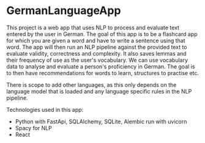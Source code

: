 # GermanLanguageApp
This project is a web app that uses NLP to process and evaluate text entered by the user in German. 
The goal of this app is to be a flashcard app for which you are given a word and have to write a sentence using that word. 
The app will then run an NLP pipeline against the provided text to evaluate validity, correctness and complexity. 
It also saves lemmas and their frequency of use as the user's vocabulary. 
We can use vocabulary data to analyse and evaluate a person's proficiency in German. 
The goal is to then have recommendations for words to learn, structures to practise etc. 

There is scope to add other languages, as this only depends on the language model that is loaded and any language specific rules in the NLP pipeline. 

Technologies used in this app: 
- Python with FastApi, SQLAlchemy, SQLite, Alembic run with uvicorn
- Spacy for NLP
- React 
